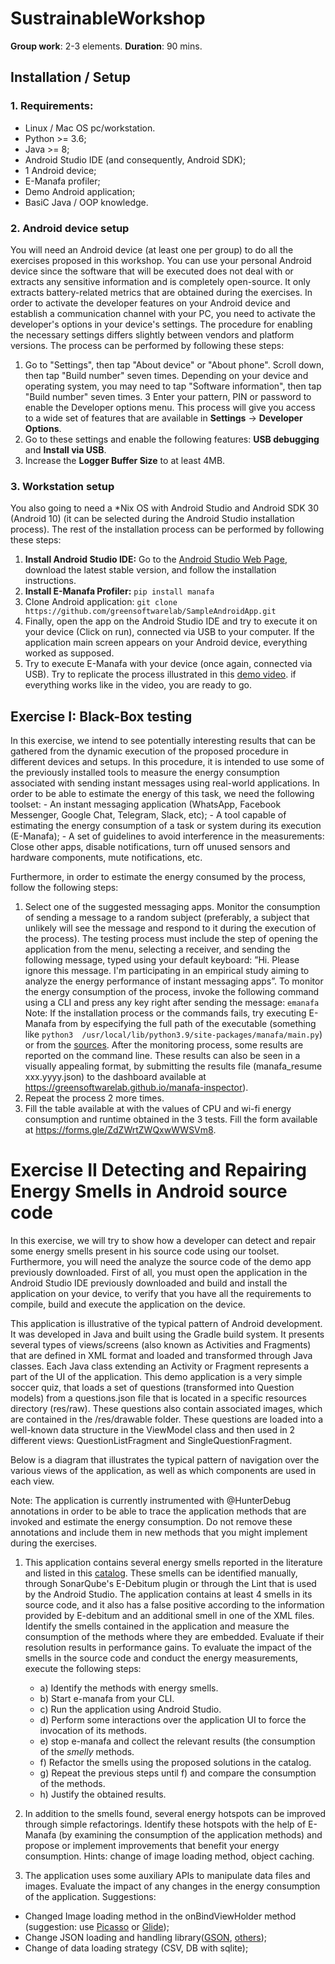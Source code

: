 

# SustrainableWorkshop

**Group work**: 2-3 elements.
**Duration**: 90 mins.

## Installation / Setup


### 1. Requirements:
- Linux / Mac OS pc/workstation. 
- Python >= 3.6;
- Java >= 8;
- Android Studio IDE (and consequently, Android SDK);
- 1 Android device;
- E-Manafa profiler;
- Demo Android application;
- BasiC Java / OOP knowledge.



### 2. Android device setup
 You will need an Android device (at least one per group) to do all the exercises proposed in this workshop. You can use your personal Android device since the software that will be executed does not deal with or extracts any sensitive information and is completely open-source. It only extracts battery-related metrics that are obtained during the exercises. In order to activate the developer features on your Android device and establish a communication channel with your PC, you need to activate the developer's options in your device's settings. The procedure for enabling the necessary settings differs slightly between vendors and platform versions.
 The process can be performed by following these steps:
 
 1. Go to "Settings", then tap "About device" or "About phone". Scroll down, then tap "Build number" seven times. Depending on your device and operating system, you may need to tap "Software information", then tap "Build number" seven times. 3 Enter your pattern, PIN or password to enable the Developer options menu. This process will give you access to a wide set of features that are available in **Settings** -> **Developer Options**.
 2. Go to these settings and enable the following features: **USB debugging** and **Install via USB**.
 3. Increase the **Logger Buffer Size** to at least 4MB.
 
### 3.  Workstation setup

You also going to need a *Nix OS with Android Studio and Android SDK 30 (Android 10) (it can be selected during the Android Studio installation process). The rest of the installation process can be performed by following these steps: 
1. **Install Android Studio IDE:** Go to the [Android Studio Web Page](https://developer.android.com/studio),  download the latest stable version, and follow the installation instructions. 
2. **Install E-Manafa Profiler:**  `pip install manafa`
3. Clone Android application: `git clone https://github.com/greensoftwarelab/SampleAndroidApp.git`
4. Finally, open the app on the Android Studio IDE and try to execute it on your device (Click on run), connected via USB to your computer. If the application main screen appears on your Android device, everything worked as supposed.
5. Try to execute E-Manafa with your device (once again, connected via USB). Try to replicate the process illustrated in this [demo video](https://www.youtube.com/watch?v=vklLgv2_iNo). if everything works like in the video, you are ready to go. 


## Exercise I: Black-Box testing

 In this exercise, we intend to see potentially interesting results that can be gathered from the dynamic execution of the proposed procedure in different devices and setups. In this procedure, it is intended to use some of the previously installed tools to measure the energy consumption associated with sending instant messages using real-world applications. In order to be able to estimate the energy of this task, we need  the following toolset:
	- An instant messaging application (WhatsApp, Facebook Messenger, Google Chat, Telegram, Slack, etc);
	- A tool capable of estimating the energy consumption of a task or system during its execution (E-Manafa);
	- A set of guidelines to avoid interference in the measurements: Close other apps, disable notifications, turn off unused sensors and hardware components, mute notifications, etc.

Furthermore, in order to estimate the energy consumed by the process, follow the following steps:
	
1. Select one of the suggested messaging apps. Monitor the consumption of sending a message to a random subject (preferably, a subject that unlikely will see the message and respond to it during the execution of the process). The testing process must include the step of opening the application from the menu, selecting a receiver, and sending the following message, typed using your default keyboard: ”Hi. Please ignore this message. I'm participating in an empirical study aiming to analyze the energy performance of instant messaging apps”. To monitor the energy consumption of the process, invoke the following command using a CLI and press any key right after sending the message: `emanafa` Note: If the installation process or the commands fails, try executing E-Manafa from by especifying the full path of the executable (something like `python3  /usr/local/lib/python3.9/site-packages/manafa/main.py`) or from the [sources](https://greensoftwarelab.github.io/e-manafa).
After the monitoring process, some results are reported on the command line. These results can also be seen in a visually appealing format, by submitting the results file (manafa_resume xxx.yyyy.json) to the dashboard available at https://greensoftwarelab.github.io/manafa-inspector).
3. Repeat the process 2 more times.
4. Fill the table available at with the values of CPU and wi-fi energy consumption and runtime obtained in the 3 tests. Fill the form available at https://forms.gle/ZdZWrtZWQxwWWSVm8.


# Exercise II Detecting and Repairing Energy Smells in Android source code

In this exercise, we will try to show how a developer can detect and repair some energy smells present in his source code using our toolset. Furthermore, you will need the analyze the source code of the demo app previously downloaded. First of all, you must open the application in the Android Studio IDE previously downloaded and build and install the application on your device, to verify that you have all the requirements to compile, build and execute the application on the device.

This application is illustrative of the typical pattern of Android development. It was developed in Java and built using the Gradle build system. It presents several types of views/screens (also known as Activities and Fragments) that are defined in XML format and loaded and transformed through Java classes. Each Java class extending an Activity or Fragment represents a part of the UI of the application. This demo application is a very simple soccer quiz, that loads a set of questions (transformed into Question models) from a questions.json file that is located in a specific resources directory (res/raw). These questions also contain associated images, which are contained in the /res/drawable folder. These questions are loaded into a well-known data structure in the ViewModel class and then used in 2 different views: QuestionListFragment and SingleQuestionFragment.

 Below is a diagram that illustrates the typical pattern of navigation over the various views of the application, as well as which components are used in each view.



Note: The application is currently instrumented with @HunterDebug annotations in order to be able to trace the application methods that are invoked and estimate the energy consumption. Do not remove these annotations and include them in new methods that you might implement during the exercises.

1. This application contains several energy smells reported in the literature and listed in this [catalog](). These smells can be identified manually, through SonarQube's E-Debitum plugin or through the Lint that is used by the Android Studio. The application contains at least 4 smells in its source code, and it also has a false positive according to the information provided by E-debitum and an additional smell in one of the XML files. Identify the smells contained in the application and measure the consumption of the methods where they are embedded. Evaluate if their resolution results in performance gains. To evaluate the impact of the smells in the source code and conduct the energy measurements, execute the following steps: 
	- a) Identify the methods with energy smells.
	- b) Start e-manafa from your CLI.
	- c) Run the application using Android Studio.
	- d) Perform some interactions over the application UI to force the invocation of its methods. 
	- e) stop e-manafa and collect the relevant results (the consumption of the *smelly* methods.
	-  f) Refactor the smells using the proposed solutions in the catalog. 
	- g) Repeat the previous steps until f) and compare the consumption of the methods. 
	-  h) Justify the obtained results. 

2. In addition to the smells found, several energy hotspots can be improved through simple refactorings. Identify these hotspots with the help of E-Manafa (by examining the consumption of the application methods) and propose or implement improvements that benefit your energy consumption. Hints: change of image loading method, object caching.

3. The application uses some auxiliary APIs to manipulate data files and images. Evaluate the impact of any changes in the energy consumption of the application. Suggestions:

- Changed Image loading method in the onBindViewHolder method (suggestion: use [Picasso](https://square.github.io/picasso/) or [Glide](https://github.com/bumptech/glide));
- Change JSON loading and handling library([GSON](https://github.com/google/gson), [others](https://www.appbrain.com/stats/libraries/tag/json/json-parsing-libraries));
- Change of data loading strategy (CSV, DB with sqlite);
